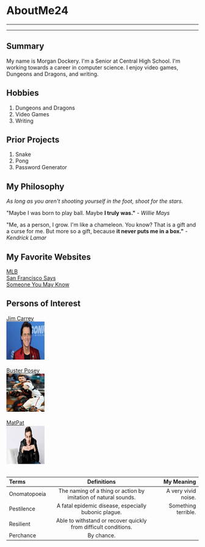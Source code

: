 # AboutMe24
---
---
## Summary

[Not]: https://ThisPersonDoesNotExist.com

My name is Morgan Dockery. I'm a Senior at Central High School. I'm working towards a career in computer science. I enjoy video games, Dungeons and Dragons, and writing.

[1]: https://en.wikipedia.org/wiki/Jim_Carrey
[2]: https://en.wikipedia.org/wiki/Buster_Posey
[3]: https://en.wikipedia.org/wiki/MatPat

Hobbies
-
1. Dungeons and Dragons
2. Video Games
3. Writing

Prior Projects
-
1. Snake
2. Pong
3. Password Generator

## My Philosophy

*As long as you aren't shooting yourself in the foot, shoot for the stars.*

"Maybe I was born to play ball. Maybe **I truly was."** *- Willie Mays*

"Me, as a person, I grow. I'm like a chameleon. You know? That is a gift and a curse for me. But more so a gift, because **it never puts me in a box."** *- Kendrick Lamar*

## My Favorite Websites

[MLB](https://www.mlb.com/)
<br>
[San Francisco Says](https://www.mlb.com/giants "Giants Homepage")
<br>
[Someone You May Know][Not]

## Persons of Interest
[Jim Carrey][1]<br>
<kbd>
<img src="img/Jim.jpg" height="100px" width="100px"></kbd><br><br>
[Buster Posey][2]<br>
<kbd>
<img src="img/Posey.jpg" height="100px" width="100px"></kbd><br><br>
[MatPat][3]<br>
<kbd>
<img src="img/Mat.jpg" height="100px" width="100px"></kbd><br><br>

| Terms | Definitions | My Meaning
|:-| :----: | ---:|
|Onomatopoeia| The naming of a thing or action by imitation of natural sounds. | A very vivid noise.
|Pestilence| A fatal epidemic disease, especially bubonic plague. | Something terrible.
|Resilient| Able to withstand or recover quickly from difficult conditions. | 
|Perchance| By chance. |
